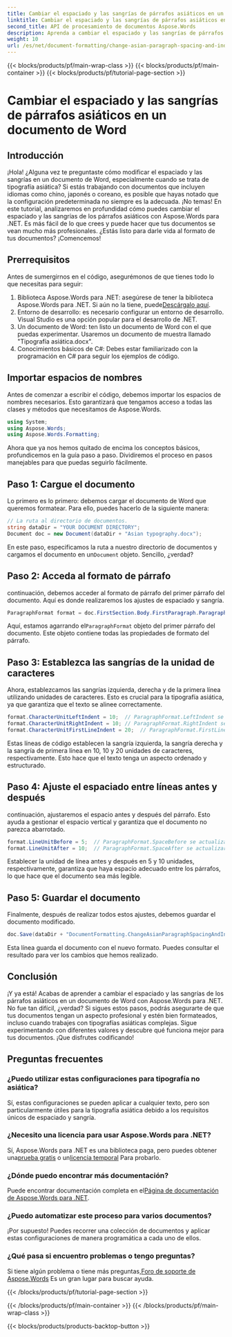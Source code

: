 ```yaml
---
title: Cambiar el espaciado y las sangrías de párrafos asiáticos en un documento de Word
linktitle: Cambiar el espaciado y las sangrías de párrafos asiáticos en un documento de Word
second_title: API de procesamiento de documentos Aspose.Words
description: Aprenda a cambiar el espaciado y las sangrías de párrafos asiáticos en documentos de Word usando Aspose.Words para .NET con esta guía completa paso a paso.
weight: 10
url: /es/net/document-formatting/change-asian-paragraph-spacing-and-indents/
---
```


{{< blocks/products/pf/main-wrap-class >}}
{{< blocks/products/pf/main-container >}}
{{< blocks/products/pf/tutorial-page-section >}}

# Cambiar el espaciado y las sangrías de párrafos asiáticos en un documento de Word

## Introducción

¡Hola! ¿Alguna vez te preguntaste cómo modificar el espaciado y las sangrías en un documento de Word, especialmente cuando se trata de tipografía asiática? Si estás trabajando con documentos que incluyen idiomas como chino, japonés o coreano, es posible que hayas notado que la configuración predeterminada no siempre es la adecuada. ¡No temas! En este tutorial, analizaremos en profundidad cómo puedes cambiar el espaciado y las sangrías de los párrafos asiáticos con Aspose.Words para .NET. Es más fácil de lo que crees y puede hacer que tus documentos se vean mucho más profesionales. ¿Estás listo para darle vida al formato de tus documentos? ¡Comencemos!

## Prerrequisitos

Antes de sumergirnos en el código, asegurémonos de que tienes todo lo que necesitas para seguir:

1.  Biblioteca Aspose.Words para .NET: asegúrese de tener la biblioteca Aspose.Words para .NET. Si aún no la tiene, puede[Descárgalo aquí](https://releases.aspose.com/words/net/).
2. Entorno de desarrollo: es necesario configurar un entorno de desarrollo. Visual Studio es una opción popular para el desarrollo de .NET.
3. Un documento de Word: ten listo un documento de Word con el que puedas experimentar. Usaremos un documento de muestra llamado "Tipografía asiática.docx".
4. Conocimientos básicos de C#: Debes estar familiarizado con la programación en C# para seguir los ejemplos de código.

## Importar espacios de nombres

Antes de comenzar a escribir el código, debemos importar los espacios de nombres necesarios. Esto garantizará que tengamos acceso a todas las clases y métodos que necesitamos de Aspose.Words.

```csharp
using System;
using Aspose.Words;
using Aspose.Words.Formatting;
```

Ahora que ya nos hemos quitado de encima los conceptos básicos, profundicemos en la guía paso a paso. Dividiremos el proceso en pasos manejables para que puedas seguirlo fácilmente.

## Paso 1: Cargue el documento

Lo primero es lo primero: debemos cargar el documento de Word que queremos formatear. Para ello, puedes hacerlo de la siguiente manera:

```csharp
// La ruta al directorio de documentos.
string dataDir = "YOUR DOCUMENT DIRECTORY";
Document doc = new Document(dataDir + "Asian typography.docx");
```

 En este paso, especificamos la ruta a nuestro directorio de documentos y cargamos el documento en un`Document` objeto. Sencillo, ¿verdad?

## Paso 2: Acceda al formato de párrafo

continuación, debemos acceder al formato de párrafo del primer párrafo del documento. Aquí es donde realizaremos los ajustes de espaciado y sangría.

```csharp
ParagraphFormat format = doc.FirstSection.Body.FirstParagraph.ParagraphFormat;
```

 Aquí, estamos agarrando el`ParagraphFormat` objeto del primer párrafo del documento. Este objeto contiene todas las propiedades de formato del párrafo.

## Paso 3: Establezca las sangrías de la unidad de caracteres

Ahora, establezcamos las sangrías izquierda, derecha y de la primera línea utilizando unidades de caracteres. Esto es crucial para la tipografía asiática, ya que garantiza que el texto se alinee correctamente.

```csharp
format.CharacterUnitLeftIndent = 10;  // ParagraphFormat.LeftIndent se actualizará
format.CharacterUnitRightIndent = 10; // ParagraphFormat.RightIndent se actualizará
format.CharacterUnitFirstLineIndent = 20;  // ParagraphFormat.FirstLineIndent se actualizará
```

Estas líneas de código establecen la sangría izquierda, la sangría derecha y la sangría de primera línea en 10, 10 y 20 unidades de caracteres, respectivamente. Esto hace que el texto tenga un aspecto ordenado y estructurado.

## Paso 4: Ajuste el espaciado entre líneas antes y después

continuación, ajustaremos el espacio antes y después del párrafo. Esto ayuda a gestionar el espacio vertical y garantiza que el documento no parezca abarrotado.

```csharp
format.LineUnitBefore = 5;  // ParagraphFormat.SpaceBefore se actualizará
format.LineUnitAfter = 10;  // ParagraphFormat.SpaceAfter se actualizará
```

Establecer la unidad de línea antes y después en 5 y 10 unidades, respectivamente, garantiza que haya espacio adecuado entre los párrafos, lo que hace que el documento sea más legible.

## Paso 5: Guardar el documento

Finalmente, después de realizar todos estos ajustes, debemos guardar el documento modificado.

```csharp
doc.Save(dataDir + "DocumentFormatting.ChangeAsianParagraphSpacingAndIndents.doc");
```

Esta línea guarda el documento con el nuevo formato. Puedes consultar el resultado para ver los cambios que hemos realizado.

## Conclusión

¡Y ya está! Acabas de aprender a cambiar el espaciado y las sangrías de los párrafos asiáticos en un documento de Word con Aspose.Words para .NET. No fue tan difícil, ¿verdad? Si sigues estos pasos, podrás asegurarte de que tus documentos tengan un aspecto profesional y estén bien formateados, incluso cuando trabajes con tipografías asiáticas complejas. Sigue experimentando con diferentes valores y descubre qué funciona mejor para tus documentos. ¡Que disfrutes codificando!

## Preguntas frecuentes

### ¿Puedo utilizar estas configuraciones para tipografía no asiática?
Sí, estas configuraciones se pueden aplicar a cualquier texto, pero son particularmente útiles para la tipografía asiática debido a los requisitos únicos de espaciado y sangría.

### ¿Necesito una licencia para usar Aspose.Words para .NET?
 Sí, Aspose.Words para .NET es una biblioteca paga, pero puedes obtener una[prueba gratis](https://releases.aspose.com/) o un[licencia temporal](https://purchase.aspose.com/temporary-license/) Para probarlo.

### ¿Dónde puedo encontrar más documentación?
 Puede encontrar documentación completa en el[Página de documentación de Aspose.Words para .NET](https://reference.aspose.com/words/net/).

### ¿Puedo automatizar este proceso para varios documentos?
¡Por supuesto! Puedes recorrer una colección de documentos y aplicar estas configuraciones de manera programática a cada uno de ellos.

### ¿Qué pasa si encuentro problemas o tengo preguntas?
 Si tiene algún problema o tiene más preguntas,[Foro de soporte de Aspose.Words](https://forum.aspose.com/c/words/8) Es un gran lugar para buscar ayuda.

{{< /blocks/products/pf/tutorial-page-section >}}

{{< /blocks/products/pf/main-container >}}
{{< /blocks/products/pf/main-wrap-class >}}

{{< blocks/products/products-backtop-button >}}
